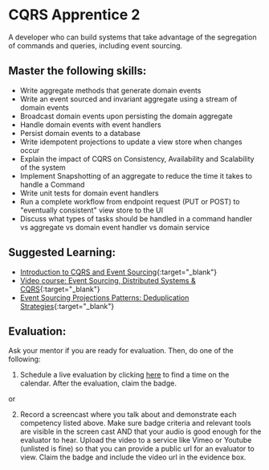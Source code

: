 # CQRS Apprentice 2

A developer who can build systems that take advantage of the segregation of commands and queries, including event sourcing.

## Master the following skills:

- Write aggregate methods that generate domain events
- Write an event sourced and invariant aggregate using a stream of domain events
- Broadcast domain events upon persisting the domain aggregate
- Handle domain events with event handlers
- Persist domain events to a database
- Write idempotent projections to update a view store when changes occur
- Explain the impact of CQRS on Consistency, Availability and Scalability
  of the system
- Implement Snapshotting of an aggregate to reduce the time it takes
  to handle a Command
- Write unit tests for domain event handlers
- Run a complete workflow from endpoint request (PUT or POST) to "eventually consistent" view store to the UI
- Discuss what types of tasks should be handled in a command handler vs aggregate vs domain event handler vs domain service

## Suggested Learning:

- [Introduction to CQRS and Event Sourcing](https://eventsourcery.com/){:target="\_blank"}
- [Video course: Event Sourcing, Distributed Systems & CQRS](https://www.youtube.com/playlist?list=PLEV9ul4qfGOZ5gWIPMlFGMUpenSs1EvxZ){:target="\_blank"}
- [Event Sourcing Projections Patterns: Deduplication Strategies](https://domaincentric.net/blog/event-sourcing-projection-patterns-deduplication-strategies){:target="\_blank"}

## Evaluation:

Ask your mentor if you are ready for evaluation. Then, do one of the following:

1. Schedule a live evaluation by clicking [here](https://calendly.com/codex-evaluations/full-stack) to find a time on the calendar. After the evaluation, claim the badge.

or

2. Record a screencast where you talk about and demonstrate each competency listed above. Make sure badge criteria and relevant tools are visible in the screen cast AND that your audio is good enough for the evaluator to hear. Upload the video to a service like Vimeo or Youtube (unlisted is fine) so that you can provide a public url for an evaluator to view. Claim the badge and include the video url in the evidence box.
